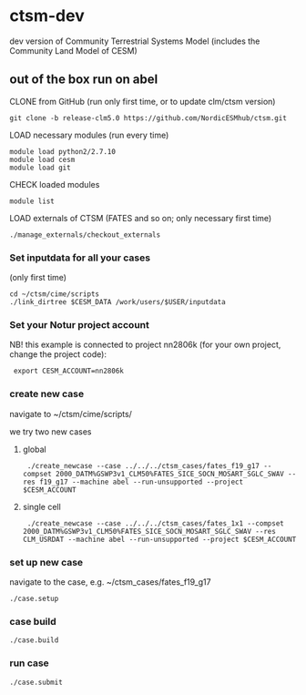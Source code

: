 # ctsm-dev
dev version of Community Terrestrial Systems Model (includes the Community Land Model of CESM)

## out of the box run on abel
CLONE from GitHub (run only first time, or to update clm/ctsm version)

    git clone -b release-clm5.0 https://github.com/NordicESMhub/ctsm.git

LOAD necessary modules (run every time)

    module load python2/2.7.10
    module load cesm
    module load git


CHECK loaded modules
    
    module list

LOAD externals of CTSM (FATES and so on; only necessary first time)

    ./manage_externals/checkout_externals
    
### Set inputdata for all your cases
(only first time)

    cd ~/ctsm/cime/scripts
    ./link_dirtree $CESM_DATA /work/users/$USER/inputdata

### Set your Notur project account


NB! this example is connected to project nn2806k (for your own project, change the project code):

     export CESM_ACCOUNT=nn2806k

### create new case

navigate to ~/ctsm/cime/scripts/

we try two new cases
1) global 

        ./create_newcase --case ../../../ctsm_cases/fates_f19_g17 --compset 2000_DATM%GSWP3v1_CLM50%FATES_SICE_SOCN_MOSART_SGLC_SWAV --res f19_g17 --machine abel --run-unsupported --project $CESM_ACCOUNT
    
2) single cell
    
        ./create_newcase --case ../../../ctsm_cases/fates_1x1 --compset 2000_DATM%GSWP3v1_CLM50%FATES_SICE_SOCN_MOSART_SGLC_SWAV --res CLM_USRDAT --machine abel --run-unsupported --project $CESM_ACCOUNT
    
### set up new case
navigate to the case, e.g. ~/ctsm_cases/fates_f19_g17

    ./case.setup

### case build
    
    ./case.build 

### run case

    ./case.submit 


